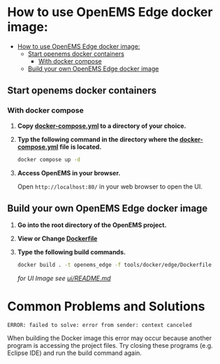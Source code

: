 # How to use OpenEMS Edge docker image:

- [How to use OpenEMS Edge docker image:](#how-to-use-openems-edge-docker-image)
  - [Start openems docker containers](#start-openems-docker-containers)
    - [With docker compose](#with-docker-compose)
  - [Build your own OpenEMS Edge docker image](#build-your-own-openems-edge-docker-image)

## Start openems docker containers

### With docker compose
1. **Copy [docker-compose.yml](./docker-compose.yml) to a directory of your choice.**

2. **Typ the following command in the directory where the [docker-compose.yml](./docker-compose.yml) file is located.**
    
    ```bash
    docker compose up -d
    ```

3. **Access OpenEMS in your browser.**
   
   Open `http://localhost:80/` in your web browser to open the UI.

## Build your own OpenEMS Edge docker image

1. **Go into the root directory of the OpenEMS project.**

2. **View or Change [Dockerfile](./Dockerfile)**

3. **Type the following build commands.**
   
    ```bash
    docker build . -t openems_edge -f tools/docker/edge/Dockerfile
    ```

    *for UI Image see [ui/README.md](../ui/README.md)*

# Common Problems and Solutions
```
ERROR: failed to solve: error from sender: context canceled
```
When building the Docker image this error may occur because another program is accessing the project files. Try closing these programs (e.g. Eclipse IDE) and run the build command again.

